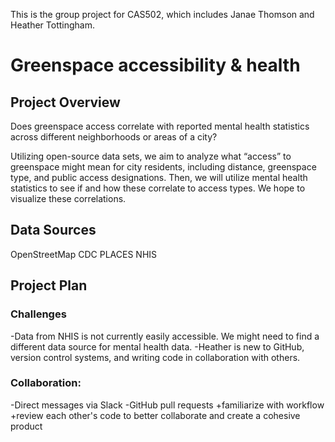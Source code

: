 This is the group project for CAS502, which includes Janae Thomson and Heather Tottingham. 

# Greenspace accessibility & health
## Project Overview

Does greenspace access correlate with reported mental health statistics across different neighborhoods or areas of a city?

Utilizing open-source data sets, we aim to analyze what “access” to greenspace might mean for city residents, including distance, greenspace type, and public access designations. Then, we will utilize mental health statistics to see if and how these correlate to access types. We hope to visualize these correlations.

## Data Sources
OpenStreetMap
CDC PLACES
NHIS

## Project Plan
### Challenges
-Data from NHIS is not currently easily accessible. We might need to find a different data source for mental health data.
-Heather is new to GitHub, version control systems, and writing code in collaboration with others.

### Collaboration: 
-Direct messages via Slack 
-GitHub pull requests
  +familiarize with workflow
  +review each other's code to better collaborate and create a cohesive product
